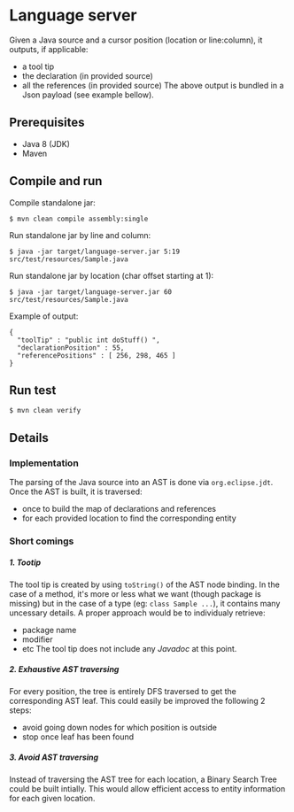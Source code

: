 # Language server

Given a Java source and a cursor position (location or line:column), it outputs, if applicable:
- a tool tip
- the declaration (in provided source)
- all the references (in provided source)
The above output is bundled in a Json payload (see example bellow).

## Prerequisites

- Java 8 (JDK)
- Maven

## Compile and run

Compile standalone jar:
```
$ mvn clean compile assembly:single
```

Run standalone jar by line and column:
```
$ java -jar target/language-server.jar 5:19 src/test/resources/Sample.java
```

Run standalone jar by location (char offset starting at 1):
```
$ java -jar target/language-server.jar 60 src/test/resources/Sample.java
```

Example of output:
```
{
  "toolTip" : "public int doStuff() ",
  "declarationPosition" : 55,
  "referencePositions" : [ 256, 298, 465 ]
}
```

## Run test

```
$ mvn clean verify
```

## Details

### Implementation
The parsing of the Java source into an AST is done via `org.eclipse.jdt`. Once the AST is built, it is traversed:
- once to build the map of declarations and references
- for each provided location to find the corresponding entity

### Short comings

##### 1. Tootip
The tool tip is created by using `toString()` of the AST node binding. In the case of a method, it's more or less what we want (though package is missing) but in the case of a type (eg: `class Sample ...`), it contains many uncessary details. A proper approach would be to individualy retrieve:
  - package name
  - modifier
  - etc
The tool tip does not include any _Javadoc_ at this point.

##### 2. Exhaustive AST traversing
For every position, the tree is entirely DFS traversed to get the corresponding AST leaf. This could easily be improved the following 2 steps:
  - avoid going down nodes for which position is outside
  - stop once leaf has been found

##### 3. Avoid AST traversing
Instead of traversing the AST tree for each location, a Binary Search Tree could be built intially. This would allow efficient access to entity information for each given location.
